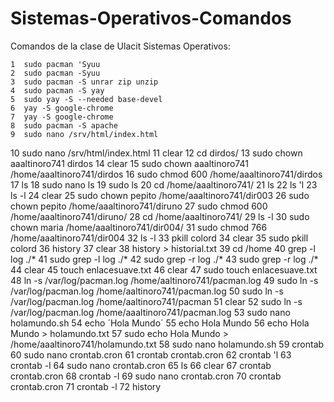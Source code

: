 # Sistemas-Operativos-Comandos
Comandos de la clase de Ulacit Sistemas Operativos:

    1  sudo pacman 'Syuu
    2  sudo pacman -Syuu
    3  sudo pacman -S unrar zip unzip
    4  sudo pacman -S yay
    5  sudo yay -S --needed base-devel
    6  yay -S google-chrome
    7  yay -S google-chrome
    8  sudo pacman -S apache
    9  sudo nano /srv/html/index.html
   10  sudo nano /srv/html/index.html
   11  clear
   12  cd dirdos/
   13  sudo chown aaaltinoro741 dirdos
   14  clear
   15  sudo chown aaaltinoro741 /home/aaaltinoro741/dirdos
   16  sudo chmod 600 /home/aaaltinoro741/dirdos
   17  ls
   18  sudo nano ls
   19  sudo ls
   20  cd /home/aaaltinoro741/
   21  ls
   22  ls 'l
   23  ls -l
   24  clear
   25  sudo chown pepito  /home/aaaltinoro741/dir003
   26  sudo chown pepito  /home/aaaltinoro741/diruno
   27  sudo chmod 600 /home/aaaltinoro741/diruno/
   28  cd /home/aaaltinoro741/
   29  ls -l
   30  sudo chown maria  /home/aaaltinoro741/dir004/
   31  sudo chmod 766 /home/aaaltinoro741/dir004
   32  ls -l
   33  pkill colord
   34  clear
   35  sudo pkill colord
   36  history
   37  clear
   38  history > historial.txt
   39  cd /home
   40  grep -l log ./*
   41  sudo grep -l log ./*
   42  sudo grep -r log ./*
   43  sudo grep -r log ./*
   44  clear
   45  touch enlacesuave.txt
   46  clear
   47  sudo touch enlacesuave.txt
   48  ln -s /var/log/pacman.log /home/aaltinoro741/pacman.log
   49  sudo ln -s /var/log/pacman.log /home/aaltinoro741/pacman.log
   50  sudo ln -s /var/log/pacman.log /home/aaltinoro741/pacman
   51  clear
   52  sudo ln -s /var/log/pacman.log /home/aaaltinoro741/pacman.log
   53  sudo nano holamundo.sh
   54  echo ´Hola Mundo´
   55  echo Hola Mundo
   56  echo Hola Mundo > holamundo.txt
   57  sudo echo Hola Mundo > /home/aaaltinoro741/holamundo.txt
   58  sudo nano holamundo.sh
   59  crontab 
   60  sudo nano crontab.cron
   61  crontab crontab.cron 
   62  crontab 'l
   63  crontab -l
   64  sudo nano crontab.cron 
   65  ls
   66  clear
   67  crontab crontab.cron 
   68  crontab -l
   69  sudo nano crontab.cron 
   70  crontab crontab.cron 
   71  crontab -l
   72  history
